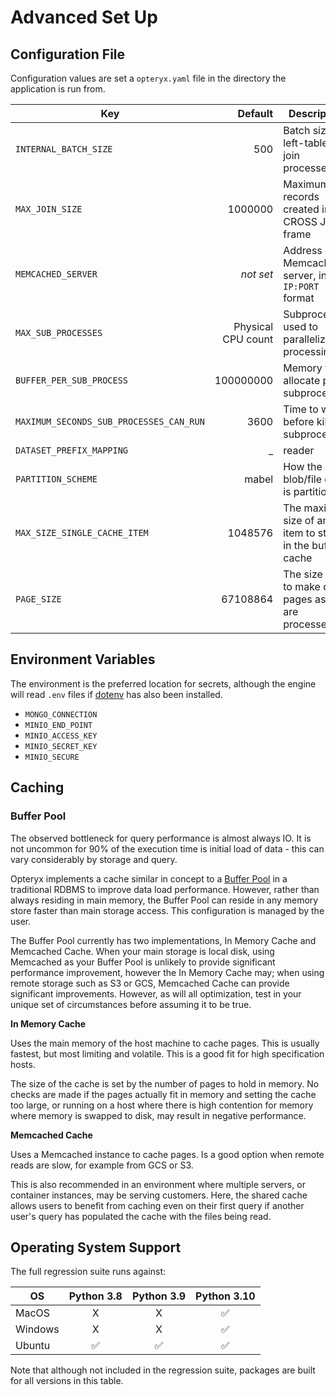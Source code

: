 # Advanced Set Up

## Configuration File

Configuration values are set a `opteryx.yaml` file in the directory the application is run from.

 Key                       | Default     | Description
-------------------------- | ----------: | -----------
`INTERNAL_BATCH_SIZE`      | 500         | Batch size for left-table of a join processes
`MAX_JOIN_SIZE`            | 1000000     | Maximum records created in a CROSS JOIN frame
`MEMCACHED_SERVER`         | _not set_   | Address of Memcached server, in `IP:PORT` format
`MAX_SUB_PROCESSES`        | Physical CPU count | Subprocesses used to parallelize processing
`BUFFER_PER_SUB_PROCESS`   | 100000000   | Memory to allocate per subprocess
`MAXIMUM_SECONDS_SUB_PROCESSES_CAN_RUN ` | 3600 | Time to wait before killing subprocesses
`DATASET_PREFIX_MAPPING`   | _ | reader
`PARTITION_SCHEME`         | mabel       | How the blob/file data is partitioned
`MAX_SIZE_SINGLE_CACHE_ITEM` | 1048576   | The maximum size of an item to store in the buffer cache
`PAGE_SIZE`                | 67108864    | The size to try to make data pages as they are processed

## Environment Variables

The environment is the preferred location for secrets, although the engine will read `.env` files if [dotenv](https://pypi.org/project/python-dotenv/) has also been installed.

- `MONGO_CONNECTION`
- `MINIO_END_POINT`
- `MINIO_ACCESS_KEY`
- `MINIO_SECRET_KEY`
- `MINIO_SECURE`

## Caching

### Buffer Pool

The observed bottleneck for query performance is almost always IO. It is not uncommon for 90% of the execution time is initial load of data - this can vary considerably by storage and query.

Opteryx implements a cache similar in concept to a [Buffer Pool](https://www.ibm.com/docs/en/db2/11.5?topic=databases-buffer-pools) in a traditional RDBMS to improve data load performance. However, rather than always residing in main memory, the Buffer Pool can reside in any memory store faster than main storage access. This configuration is managed by the user.

The Buffer Pool currently has two implementations, In Memory Cache and Memcached Cache. When your main storage is local disk, using Memcached as your Buffer Pool is unlikely to provide significant performance improvement, however  the In Memory Cache may; when using remote storage such as S3 or GCS, Memcached Cache can provide significant improvements. However, as will all optimization, test in your unique set of circumstances before assuming it to be true.

**In Memory Cache**

Uses the main memory of the host machine to cache pages. This is usually fastest, but most limiting and volatile. This is a good fit for high specification hosts.

The size of the cache is set by the number of pages to hold in memory. No checks are made if the pages actually fit in memory and setting the cache too large, or running on a host where there is high contention for memory where memory is swapped to disk, may result in negative performance.

**Memcached Cache**

Uses a Memcached instance to cache pages. Is a good option when remote reads are slow, for example from GCS or S3.

This is also recommended in an environment where multiple servers, or container instances, may be serving customers. Here, the shared cache allows users to benefit from caching even on their first query if another user's query has populated the cache with the files being read.

## Operating System Support

The full regression suite runs against:

OS       | Python 3.8 | Python 3.9 | Python 3.10
-------- | :--------: | :--------: | :---------:
MacOS    | X          | X          | ✅
Windows  | X          | X          | ✅
Ubuntu   | ✅         | ✅        | ✅

Note that although not included in the regression suite, packages are built for all versions in this table.